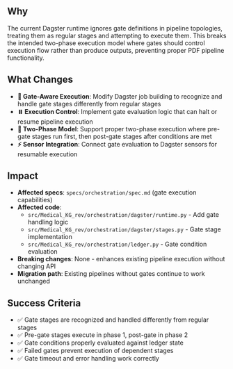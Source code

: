 ## Why

The current Dagster runtime ignores gate definitions in pipeline topologies, treating them as regular stages and attempting to execute them. This breaks the intended two-phase execution model where gates should control execution flow rather than produce outputs, preventing proper PDF pipeline functionality.

## What Changes

- **🚪 Gate-Aware Execution**: Modify Dagster job building to recognize and handle gate stages differently from regular stages
- **⏸️ Execution Control**: Implement gate evaluation logic that can halt or resume pipeline execution
- **🔄 Two-Phase Model**: Support proper two-phase execution where pre-gate stages run first, then post-gate stages after conditions are met
- **⚡ Sensor Integration**: Connect gate evaluation to Dagster sensors for resumable execution

## Impact

- **Affected specs**: `specs/orchestration/spec.md` (gate execution capabilities)
- **Affected code**:
  - `src/Medical_KG_rev/orchestration/dagster/runtime.py` - Add gate handling logic
  - `src/Medical_KG_rev/orchestration/dagster/stages.py` - Gate stage implementation
  - `src/Medical_KG_rev/orchestration/ledger.py` - Gate condition evaluation
- **Breaking changes**: None - enhances existing pipeline execution without changing API
- **Migration path**: Existing pipelines without gates continue to work unchanged

## Success Criteria

- ✅ Gate stages are recognized and handled differently from regular stages
- ✅ Pre-gate stages execute in phase 1, post-gate in phase 2
- ✅ Gate conditions properly evaluated against ledger state
- ✅ Failed gates prevent execution of dependent stages
- ✅ Gate timeout and error handling work correctly
